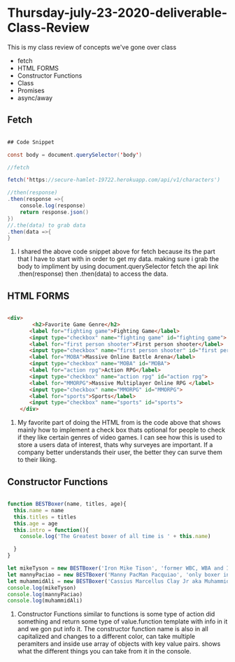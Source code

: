 # Thursday-july-23-2020-deliverable-Class-Review
This is my class review of  concepts we've gone over class

- fetch
- HTML FORMS
- Constructor Functions
- Class
- Promises
- async/away

## Fetch

``` java script

## Code Snippet

const body = document.querySelector('body')

//fetch 

fetch('https://secure-hamlet-19722.herokuapp.com/api/v1/characters')

//then(response)
.then(response =>{
    console.log(response)
    return response.json()
})
//.the(data) to grab data 
.then(data =>{
}

```
1. I shared the above code snippet above for fetch because its the part that I have to start with in order to get my data. making sure i grab the body to impliment by using document.querySelector fetch the api link .then(response) then .then(data) to access the data. 


## HTML FORMS

``` Html

<div>
        <h2>Favorite Game Genre</h2>
       <label for="fighting game">Fighting Game</label>
       <input type="checkbox" name="fighting game" id="fighting game">
       <label for="first person shooter">First person shooter</label>
       <input type="checkbox" name="first person shooter" id="first person shooter">
       <label for="MOBA">Massive Online Battle Arena</label>
       <input type="checkbox" name="MOBA" id="MOBA">
       <label for="action rpg">Action RPG</label>
       <input type="checkbox" name="action rpg" id="action rpg">
       <label for="MMORPG">Massive Multiplayer Online RPG </label>
       <input type="checkbox" name="MMORPG" id="MMORPG">
       <label for="sports">Sports</label>
       <input type="checkbox" name="sports" id="sports">
    </div>


```
1. My favorite part of doing the HTML from is the code above that shows mainly how to implement a check box thats optional for people to check if they like certain genres of video games. I can see how this is used to store a users data of interest, thats why surveyes are important. If a company better understands their user, the better they can surve them to their liking.

## Constructor Functions

``` javascript

function BESTBoxer(name, titles, age){
  this.name = name 
  this.titles = titles 
  this.age = age
  this.intro = function(){
    console.log('The Greatest boxer of all time is ' + this.name)

  }
}

let mikeTyson = new BESTBoxer('Iron Mike Tison', 'former WBC, WBA and IBF world heavyweight champion ',  ' 54' )
let mannyPaciao = new BESTBoxer('Manny PacMan Pacquiao', 'only boxer in history to win 12 major world titles in eight different weight divisions', '40')
let muhammidAli = new BESTBoxer('Cassius Marcellus Clay Jr aka Muhammid Ali', 'Olympic gold medalist and the first fighter to capture the heavyweight title three times', '74')
console.log(mikeTyson)
console.log(mannyPaciao)
console.log(muhammidAli)

```

1. Constructor Functions similar to functions is some type of action did something and return some type of value.function template with info in it and we gon put info it. The constructor function name is also in all capitalized and changes to a different color, can take multiple peramiters and inside use array of objects with key value pairs. shows what the different things you can take from it in the console.
